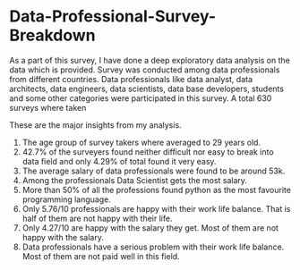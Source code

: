 # Data-Professional-Survey-Breakdown

As a part of this survey, I have done a deep exploratory data analysis on the data which is provided. 
Survey was conducted among data professionals from different countries. 
Data professionals like data analyst, data architects, data engineers, data scientists, data base developers, students and some other categories were participated in this survey.
A total 630 surveys where taken

These are the major insights from my analysis.
1) The age group of survey takers where averaged to 29 years old.
2) 42.7% of the surveyers found neither difficult nor easy to break into data field and only 4.29% of total found it very easy. 
3) The average salary of data professionals were found to be around 53k.
4) Among the professionals Data Scientist gets the most salary.
5) More than 50% of all the professions found python as the most favourite programming language.
6) Only 5.76/10 professionals are happy with their work life balance. That is half of them are not happy with their life.
8) Only 4.27/10 are happy with the salary they get. Most of them are not happy with the salary.
9) Data professionals have a serious problem with their work life balance. Most of them are not paid well in this field.
